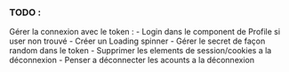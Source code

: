 ### TODO : 

Gérer la connexion avec le token : 
    - Login dans le component de Profile si user non trouvé
        - Créer un Loading spinner
    - Gérer le secret de façon random dans le token
    - Supprimer les elements de session/cookies a la déconnexion
    - Penser a déconnecter les acounts a la déconnexion